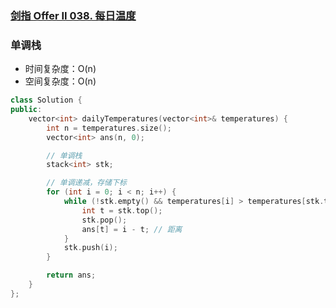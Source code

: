 ### [剑指 Offer II 038. 每日温度](https://leetcode.cn/problems/iIQa4I/)

### 单调栈

- 时间复杂度：O(n)
- 空间复杂度：O(n)

```c++
class Solution {
public:
    vector<int> dailyTemperatures(vector<int>& temperatures) {
        int n = temperatures.size();
        vector<int> ans(n, 0);

        // 单调栈
        stack<int> stk;

        // 单调递减，存储下标
        for (int i = 0; i < n; i++) {
            while (!stk.empty() && temperatures[i] > temperatures[stk.top()]) {
                int t = stk.top();
                stk.pop();
                ans[t] = i - t; // 距离
            }
            stk.push(i);
        }

        return ans;
    }
};
```
